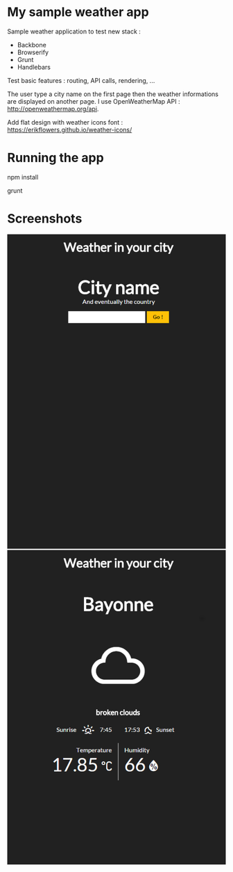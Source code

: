 # My sample weather app  

Sample weather application to test new stack :

- Backbone
- Browserify
- Grunt
- Handlebars

Test basic features : routing, API calls, rendering, ...

The user type a city name on the first page then the weather informations are displayed on another page. I use OpenWeatherMap API : http://openweathermap.org/api.

Add flat design with weather icons font : https://erikflowers.github.io/weather-icons/

# Running the app

npm install

grunt

# Screenshots

![Home page](/screenshots/homePage.jpg?raw=true "Home page")
![Result page](/screenshots/resultPage.jpg?raw=true "Result page")
